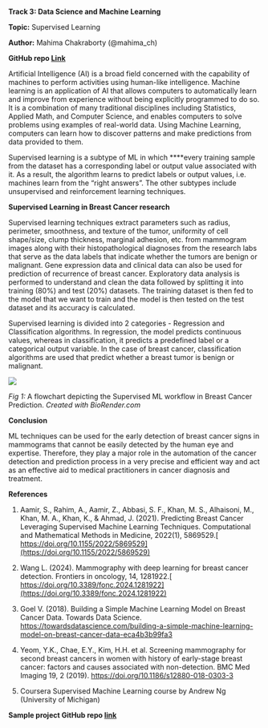 **Track 3: Data Science and Machine Learning**

**Topic:** Supervised Learning

**Author:** Mahima Chakraborty (@mahima\_ch)

**GitHub repo [Link](https://github.com/mahiiC/HackBio_Internship_2024/blob/main/Stage_0_Task.md)**

Artificial Intelligence (AI) is a broad field concerned with the capability of machines to perform activities using human-like intelligence. Machine learning is an application of AI that allows computers to automatically learn and improve from experience without being explicitly programmed to do so. It is a combination of many traditional disciplines including Statistics, Applied Math, and Computer Science, and enables computers to solve problems using examples of real-world data. Using Machine Learning, computers can learn how to discover patterns and make predictions from data provided to them.

Supervised learning is a subtype of ML in which ****every training sample from the dataset has a corresponding label or output value associated with it. As a result, the algorithm learns to predict labels or output values, i.e. machines learn from the “right answers”. The other subtypes include unsupervised and reinforcement learning techniques.

**Supervised Learning in Breast Cancer research**

Supervised learning techniques extract parameters such as radius, perimeter, smoothness, and texture of the tumor, uniformity of cell shape/size, clump thickness, marginal adhesion, etc. from mammogram images along with their histopathological diagnoses from the research labs that serve as the data labels that indicate whether the tumors are benign or malignant. Gene expression data and clinical data can also be used for prediction of recurrence of breast cancer. Exploratory data analysis is performed to understand and clean the data followed by splitting it into training (80%) and test (20%) datasets. The training dataset is then fed to the model that we want to train and the model is then tested on the test dataset and its accuracy is calculated.

Supervised learning is divided into 2 categories - Regression and Classification algorithms. In regression, the model predicts continuous values, whereas in classification, it predicts a predefined label or a categorical output variable. In the case of breast cancer, classification algorithms are used that predict whether a breast tumor is benign or malignant.

![](https://lh7-rt.googleusercontent.com/docsz/AD_4nXdNeUUE434FMVDW6JsV52Nr3P-bpaA1FdQFwLLDTzmRJBfH8_OJ-9tTyU6fMLtpFGfKsiDnF8g7sT4B6LFZZg07p4g-8IklQ9dJGBur4CXdk_vAEMh3ateNuCBCMtJthrTbjrLEbDm9Zi79dIkw7GOMR7EV?key=o1gGlGiW_CjhhMj4CG09Ug)

_Fig 1:_ A flowchart depicting the Supervised ML workflow in Breast Cancer Prediction. _Created with BioRender.com_

**Conclusion**

ML techniques can be used for the early detection of breast cancer signs in mammograms that cannot be easily detected by the human eye and expertise. Therefore, they play a major role in the automation of the cancer detection and prediction process in a very precise and efficient way and act as an effective aid to medical practitioners in cancer diagnosis and treatment.

**References**

1. Aamir, S., Rahim, A., Aamir, Z., Abbasi, S. F., Khan, M. S., Alhaisoni, M., Khan, M. A., Khan, K., & Ahmad, J. (2021). Predicting Breast Cancer Leveraging Supervised Machine Learning Techniques. Computational and Mathematical Methods in Medicine, 2022(1), 5869529.[ https://doi.org/10.1155/2022/5869529](https://doi.org/10.1155/2022/5869529)

2. Wang L. (2024). Mammography with deep learning for breast cancer detection. Frontiers in oncology, 14, 1281922.[ https://doi.org/10.3389/fonc.2024.1281922](https://doi.org/10.3389/fonc.2024.1281922)

3. Goel V. (2018). Building a Simple Machine Learning Model on Breast Cancer Data. Towards Data Science. <https://towardsdatascience.com/building-a-simple-machine-learning-model-on-breast-cancer-data-eca4b3b99fa3>

4. Yeom, Y.K., Chae, E.Y., Kim, H.H. et al. Screening mammography for second breast cancers in women with history of early-stage breast cancer: factors and causes associated with non-detection. BMC Med Imaging 19, 2 (2019). <https://doi.org/10.1186/s12880-018-0303-3> 

5. Coursera Supervised Machine Learning course by Andrew Ng (University of Michigan)

**Sample project GitHub repo [link](https://github.com/mahiiC/Breast_cancer_prediction)**

